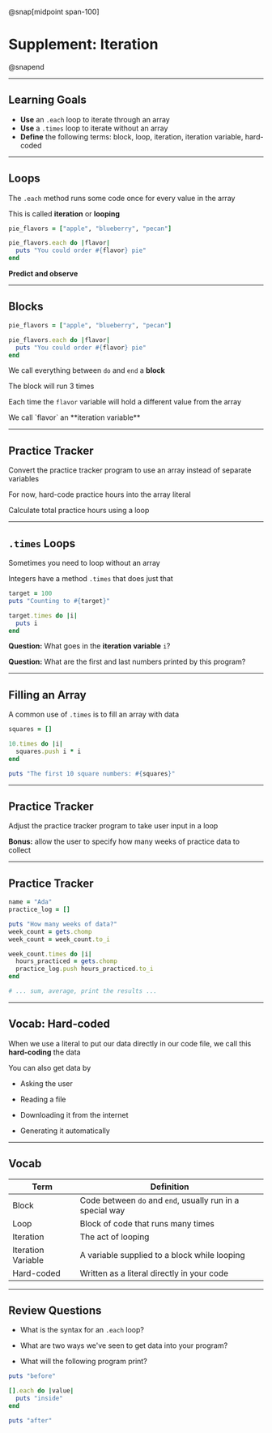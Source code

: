 @snap[midpoint span-100]
# Supplement: Iteration
@snapend

---

## Learning Goals

- **Use** an `.each` loop to iterate through an array
- **Use** a `.times` loop to iterate without an array
- **Define** the following terms: block, loop, iteration, iteration variable, hard-coded  

---

## Loops

The `.each` method runs some code once for every value in the array

This is called **iteration** or **looping**

```ruby zoom-12
pie_flavors = ["apple", "blueberry", "pecan"]

pie_flavors.each do |flavor|
  puts "You could order #{flavor} pie"
end
```

**Predict and observe**

---

## Blocks

```ruby zoom-12
pie_flavors = ["apple", "blueberry", "pecan"]

pie_flavors.each do |flavor|
  puts "You could order #{flavor} pie"
end
```

We call everything between `do` and `end` a **block**

The block will run 3 times

Each time the `flavor` variable will hold a different value from the array

<p class="small">We call `flavor` an **iteration variable**</p>

---

## Practice Tracker

Convert the practice tracker program to use an array instead of separate variables

For now, hard-code practice hours into the array literal

Calculate total practice hours using a loop

---

## `.times` Loops

Sometimes you need to loop without an array

Integers have a method `.times` that does just that

```ruby zoom-12
target = 100
puts "Counting to #{target}"

target.times do |i|
  puts i
end
```

**Question:** What goes in the **iteration variable** `i`?

**Question:** What are the first and last numbers printed by this program?

---

## Filling an Array

A common use of `.times` is to fill an array with data

```ruby zoom-12
squares = []

10.times do |i|
  squares.push i * i
end

puts "The first 10 square numbers: #{squares}"
```

---

## Practice Tracker

Adjust the practice tracker program to take user input in a loop

**Bonus:** allow the user to specify how many weeks of practice data to collect

---

## Practice Tracker

```ruby zoom-12
name = "Ada"
practice_log = []

puts "How many weeks of data?"
week_count = gets.chomp
week_count = week_count.to_i

week_count.times do |i|
  hours_practiced = gets.chomp
  practice_log.push hours_practiced.to_i
end

# ... sum, average, print the results ...
```

---

## Vocab: Hard-coded

When we use a literal to put our data directly in our code file, we call this **hard-coding** the data

You can also get data by

- Asking the user

- Reading a file

- Downloading it from the internet

- Generating it automatically

---

## Vocab

| Term               | Definition                                                |
| ------------------ | --------------------------------------------------------- |
| Block              | Code between `do` and `end`, usually run in a special way |
| Loop               | Block of code that runs many times                        |
| Iteration          | The act of looping                                        |
| Iteration Variable | A variable supplied to a block while looping              |
| Hard-coded         | Written as a literal directly in your code                |

---

## Review Questions

- What is the syntax for an `.each` loop?

- What are two ways we've seen to get data into your program?

- What will the following program print?

```ruby zoom-15
puts "before"

[].each do |value|
  puts "inside"
end

puts "after"
```